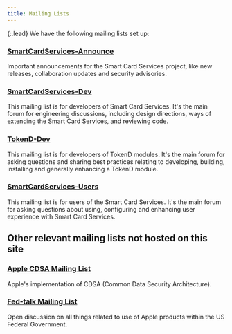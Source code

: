 ```yaml
---
title: Mailing Lists
---
```


{:.lead}
We have the following mailing lists set up:

### [SmartCardServices-Announce](https://lists.macosforge.org/mailman/listinfo/smartcardservices-announce)

Important announcements for the Smart Card Services project, like new releases, collaboration updates and security advisories.

### [SmartCardServices-Dev](https://lists.macosforge.org/mailman/listinfo/smartcardservices-dev)

This mailing list is for developers of Smart Card Services. It's the main forum for engineering discussions, including design directions, ways of extending the Smart Card Services, and reviewing code.

### [TokenD-Dev](https://lists.macosforge.org/mailman/listinfo/tokend-dev)

This mailing list is for developers of TokenD modules. It's the main forum for asking questions and sharing best practices relating to developing, building, installing and generally enhancing a TokenD module.

### [SmartCardServices-Users](https://lists.macosforge.org/mailman/listinfo/smartcardservices-users)

This mailing list is for users of the Smart Card Services. It's the main forum for asking questions about using, configuring and enhancing user experience with Smart Card Services.


## Other relevant mailing lists not hosted on this site

### [Apple CDSA Mailing List](https://lists.apple.com/mailman/listinfo/apple-cdsa)

Apple's implementation of CDSA (Common Data Security Architecture).

### [Fed-talk Mailing List](https://lists.apple.com/mailman/listinfo/fed-talk)

Open discussion on all things related to use of Apple products within the US Federal Government.
